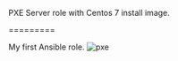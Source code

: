 PXE Server role with Centos 7 install image.

=========


My first Ansible role.
![pxe](https://cloud.githubusercontent.com/assets/26375625/25760666/1d29c844-31d8-11e7-9ad6-7705a14bce18.png)